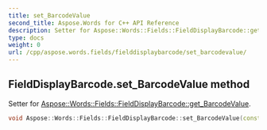 ```yaml
---
title: set_BarcodeValue
second_title: Aspose.Words for C++ API Reference
description: Setter for Aspose::Words::Fields::FieldDisplayBarcode::get_BarcodeValue. 
type: docs
weight: 0
url: /cpp/aspose.words.fields/fielddisplaybarcode/set_barcodevalue/
---
```

## FieldDisplayBarcode.set_BarcodeValue method


Setter for [Aspose::Words::Fields::FieldDisplayBarcode::get_BarcodeValue](./get_barcodevalue/).

```cpp
void Aspose::Words::Fields::FieldDisplayBarcode::set_BarcodeValue(const System::String &value)
```

